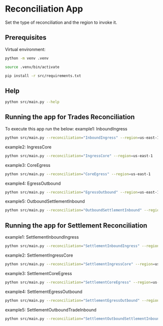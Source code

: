 # Reconciliation App
Set the type of reconciliation and the region to invoke it.

## Prerequisites
Virtual environment:
```bash
python -m venv .venv
```

```bash
source .venv/bin/activate
```
```bash
pip install -r src/requirements.txt 
```
## Help
```bash
python src/main.py --help
```

## Running the app for Trades Reconciliation
To execute this app run the below:
example1: InboundIngress
```bash
python src/main.py --reconciliation="InboundIngress" --region=us-east-1
```
example2: IngressCore
```bash
python src/main.py --reconciliation="IngressCore" --region=us-east-1
```
example3: CoreEgress
```bash
python src/main.py --reconciliation="CoreEgress" --region=us-east-1
```
example4: EgressOutbound
```bash
python src/main.py --reconciliation="EgressOutbound" --region=us-east-1
```
example5: OutboundSettlementInbound
```bash
python src/main.py --reconciliation="OutboundSettlementInbound" --region=us-east-1
```

## Running the app for Settlement Reconciliation
example1: SettlementInboundIngress
```bash
python src/main.py --reconciliation="SettlementInboundIngress" --region=us-east-1
```
example2: SettlementIngressCore
```bash
python src/main.py --reconciliation="SettlementIngressCore" --region=us-east-1
```
example3: SettlementCoreEgress
```bash
python src/main.py --reconciliation="SettlementCoreEgress" --region=us-east-1
```
example4: SettlementEgressOutbound
```bash
python src/main.py --reconciliation="SettlementEgressOutbound" --region=us-east-1
```
example5: SettlementOutboundTradeInbound
```bash
python src/main.py --reconciliation="SettlementOutboundSettlementInbound" --region=us-east-1
```
